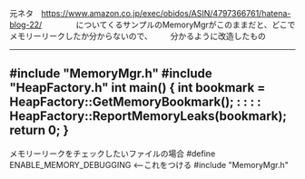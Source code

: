 元ネタ　https://www.amazon.co.jp/exec/obidos/ASIN/4797366761/hatena-blog-22/
　　　　についてくるサンプルのMemoryMgrがこのままだと、どこでメモリーリークしたか分からないので、
    　　分かるように改造したもの


----------------------------------------------------
#include "MemoryMgr.h"
#include "HeapFactory.h"
int main()
{
	int bookmark = HeapFactory::GetMemoryBookmark();
   :
   :
   :
   :
 	HeapFactory::ReportMemoryLeaks(bookmark);
  return 0;
}
----------------------------------------
メモリーリークをチェックしたいファイルの場合
#define ENABLE_MEMORY_DEBUGGING <--これをつける
#include "MemoryMgr.h" 
